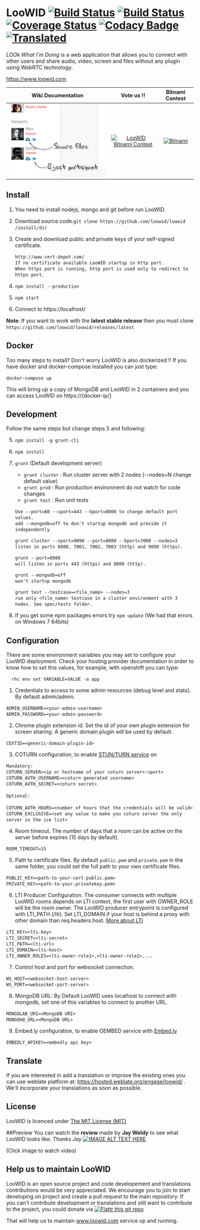 # LooWID [![Build Status](https://travis-ci.org/loowid/loowid.svg?branch=master)](https://travis-ci.org/loowid/loowid) [![Build Status](https://api.shippable.com/projects/54d253435ab6cc13528acebb/badge?branchName=master)](https://app.shippable.com/projects/54d253435ab6cc13528acebb/builds/latest) [![Coverage Status](https://coveralls.io/repos/loowid/loowid/badge.svg?branch=master)](https://coveralls.io/r/loowid/loowid?branch=master) [![Codacy Badge](https://www.codacy.com/project/badge/ac8effa59d594bb0aa4c344da6a92527)](https://www.codacy.com/public/alexballeste/loowid) [![Translated](https://hosted.weblate.org/widgets/loowid/-/svg-badge.svg)](https://hosted.weblate.org/engage/loowid/?utm_source=widget)

*LOOk What I'm Doing* is a web application that allows you to connect with other users and share audio, video, screen and files without any plugin using WebRTC technology.

https://www.loowid.com

Wiki Documentation | Vote us !! | Bitnami Contest
:---:|:---:|:---:
[![Wiki Documentation](https://raw.githubusercontent.com/loowid/loowid-doc/master/images/howtouse/6-user-buttons.png)](https://github.com/loowid/loowid/wiki)|[![LooWID Bitnami Contest](https://d33np9n32j53g7.cloudfront.net/assets/stacks/loowid/img/loowid-module-20caa0b9cc4fc99d7b5929ab83f8418f.png)](https://bitnami.com/stack/loowid)|[![Bitnami](https://pbs.twimg.com/profile_images/378800000732241585/9e00ada9691f6aab16668cfb9dfa2f1c_normal.png)](https://bitnami.com/contest?page=3&product=loowid&utm_campaign=Application%2BContest&utm_medium=badge&utm_source=bitnami&utm_term=loowid)


## Install

  1. You need to install nodejs, mongo and git before run LooWID.
  2. Download source code.`
      git clone https://github.com/loowid/loowid /install/dir
`
  3. Create and download public and private keys of your self-signed certificate.

      ```
      http://www.cert-depot.com/
      If no certificate available LooWID startup in http port.
      When https port is running, http port is used only to redirect to https port.
      ```

  4. `npm install --production`
  5. `npm start`
  6. Connect to https://localhost/

**Note**: If you want to work with the **latest stable release** then you must clone `https://github.com/loowid/loowid/releases/latest`

## Docker

  Too many steps to install? Don't worry LooWID is also dockerized !! If you have docker and docker-compose installed you can just type:

    docker-compose up

  This will bring up a copy of MongoDB and LooWID in 2 containers and you can access LooWID on https://{docker-ip/}

## Development

  Follow the same steps but change steps 5 and following:

  5. `npm install -g grunt-cli`

  6. `npm install`

  7. `grunt` (Default development server)

	 * `grunt cluster`	: Run cluster server with 2 nodes (--nodes=N change default value)
	 * `grunt prod`		: Run production environment do not watch for code changes
	 * `grunt test`		: Run unit tests

	 ```
	 Use --port=80 --sport=443 --bport=8000 to change default port values.
	 add --mongodb=off to don't startup mongodb and provide it independently
	 ```
	 ```
	 grunt cluster --sport=9090 --port=8080 --bport=7000 --nodes=3
	 listen in ports 8080, 7001, 7002, 7003 (http) and 9090 (https).
	 ```
	 ```
	 grunt --port=8080
	 will listen in ports 443 (https) and 8080 (http).
	 ```
	 ```
	 grunt --mongodb=off
	 won't startup mongodb
	 ```
	 ```
	 grunt test --testcase=<file_name> --nodes=3
	 run only <file_name> testcase in a cluster environment with 3 nodes. See spec/tests folder.
	 ```

  7. If you get some npm packages errors try `npm update` (We had that errors on Windows 7 64bits)

## Configuration


  There are some environment variables you may set to configure your LooWID deployment.
  Check your hosting provider documentation in order to know how to set this values, for example, with openshift you can type:
  ```
  	rhc env set VARIABLE=VALUE -a app
  ```
  1. Credentials to access to some admin resources (debug level and stats). By default admin/admin.

  ```
  ADMIN_USERNAME=<your-admin-username>
  ADMIN_PASSWORD=<your-admin-password>
  ```
  2. Chrome plugin extension id. Set the id of your own plugin extension for screen sharing. A generic domain plugin will be used by default.

  ```
  CEXTID=<generic-domain-plugin-id>
  ```
  3. COTURN configuration, to enable [STUN/TURN service](https://github.com/loowid/loowid/wiki/LooWID's-communication-stack) on


  ```
Mandatory:
  COTURN_SERVER=<ip or hostname of your coturn server>:<port>
  COTURN_AUTH_USERNAME=<coturn generated username>
  COTURN_AUTH_SECRET=<coturn secret>

Optional:

  COTURN_AUTH_HOURS=<number of hours that the credentials will be valid>
  COTURN_EXCLUSIVE=<set any value to make you coturn server the only server in the ice list>
  ```
  4. Room timeout. The number of days that a room can be active on the server before expires (15 days by default).

  ```
  ROOM_TIMEOUT=15
  ```
  5. Path to certificate files. By default `public.pem` and `private.pem` in the same folder, you could set the full path to your own certificate files.

  ```
  PUBLIC_KEY=<path-to-your-cert-public.pem>
  PRIVATE_KEY=<path-to-your-privatekey.pem>
  ```

  6. LTI Producer Configuration. The consumer connects with multiple LooWID rooms depends on LTI context, the first user with OWNER_ROLE will be the room owner.
  The LooWID producer entrypoint is configured with LTI_PATH (/lti). Set LTI_DOMAIN if your host is behind a proxy with other domain than req.headers.host. [More about LTI](https://github.com/loowid/loowid/wiki/Setting-up-IMS-LTI-connection)

  ```
  LTI_KEY=<lti-key>
  LTI_SECRET=<lti-secret>
  LTI_PATH=<lti-url>
  LTI_DOMAIN=<lti-host>
  LTI_OWNER_ROLES=<lti-owner-role1>,<lti-owner-role2>,...
  ```

  7. Control host and port for websocket connection.

  ```
  WS_HOST=<websocket-host-server>
  WS_PORT=<websocket-port-server>
  ```

  8. MongoDB URL: By Default LooWID uses localhost to connect with mongodb, set one of this variables to connect to another URL.

  ```
  MONGOLAB_URI=<MongoDB URI>
  MONGOHQ_URL=<MongoDB URL>
  ```

  9. Embed.ly configuration, to enable OEMBED service with [Embed.ly](http://embed.ly/)

  ```
  EMBEDLY_APIKEY=<embedly api key>
  ```

## Translate
  If you are interested in add a translation or improve the existing ones you can use weblate platform at:
  https://hosted.weblate.org/engage/loowid/ . We'll incorporate your translations as soon as possible.

## License
  LooWID is licenced under [The MIT License (MIT)](https://github.com/loowid/loowid/blob/master/LICENSE)

##Preview
You can watch the **review** made by **Jay Weldy** to see what LooWID looks like. *Thanks Jay*
[![IMAGE ALT TEXT HERE](http://img.youtube.com/vi/7mWX_KLo7iA/0.jpg)](http://www.youtube.com/watch?v=7mWX_KLo7iA)

(Click image to watch video)

## Help us to maintain LooWID
LooWID is an open source project and code developement and translations contributions would be very appreciated. We encourage you to join to start developing on project and create a pull request to the main repository. If you can't contribute development or translations and still want to contribute to the project, you could donate via  [![Flattr this git repo](http://api.flattr.com/button/flattr-badge-large.png)](https://flattr.com/submit/auto?user_id=LoowidCOM&url=https://www.loowid.com&title=LooWID&language=&tags=github&category=software)

That will help us to maintain www.loowid.com service up and running.  
